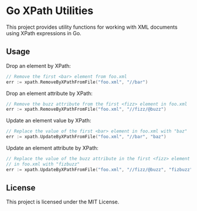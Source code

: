 # Go XPath Utilities

This project provides utility functions for working with XML documents using XPath expressions in Go.

## Usage

Drop an element by XPath:

```go
// Remove the first <bar> element from foo.xml
err := xpath.RemoveByXPathFromFile("foo.xml", "//bar")
```

Drop an element attribute by XPath:

```go
// Remove the buzz attribute from the first <fizz> element in foo.xml
err := xpath.RemoveByXPathFromFile("foo.xml", "//fizz/@buzz")
```

Update an element value by XPath:

```go
// Replace the value of the first <bar> element in foo.xml with "baz"
err := xpath.UpdateByXPathFromFile("foo.xml", "//bar", "baz")
```

Update an element attribute by XPath:

```go
// Replace the value of the buzz attribute in the first <fizz> element
// in foo.xml with "fizbuzz"
err := xpath.UpdateByXPathFromFile("foo.xml", "//fizz/@buzz", "fizbuzz")
```

## License

This project is licensed under the MIT License.
